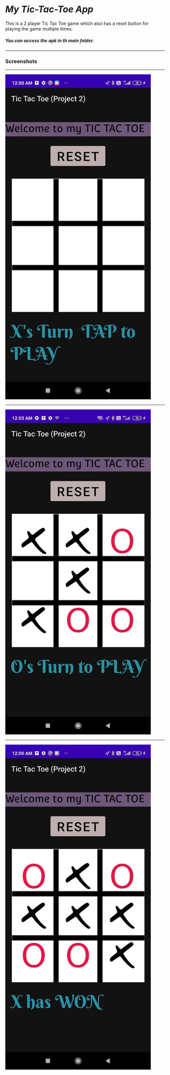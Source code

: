 # *My Tic-Tac-Toe App*
This is a 2 player Tic Tac Toe game which also has a reset button for playing the game multiple times. 
##### You can access the apk in th main folder.



----------------------------------------------------------------------------------------------------------------------------------------------------------------------------------
### **Screenshots** 
************
![Screenshots of the App](Images/photo_2021-06-12_00-05-01.jpg)  
************

![Screenshots of the App](Images/photo_2021-06-12_00-04-56.jpg)

************


![Screenshots of the App](Images/photo_2021-06-12_00-04-58.jpg)


